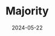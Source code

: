 ---  
layout: startup_page  
title: "Majority"  
id: "majority.com"  
permalink: "/majoritymajority.com05222024/"  
website: "https://www.majority.com/en"  
funding_round: "Series B"  
funding_amount: "$20M"  
investors: "Victor Jacobsson, Hjalmar Winbladh, Valar Ventures, Heartcore Capital, Avid Ventures, Magnus Nilsson, Jacob de Geer"  
about: "Majority is a Miami-based mobile banking service designed for migrants, offering bank accounts, debit cards, international money transfers, and discounted services without requiring a Social Security number. It focuses on low fees and providing a supportive network through its 'Advisor Program' staffed by fellow immigrants. The platform aims to help immigrants navigate the complexities of financial services in a new country."  
markets: "Fintech, Financial Services, Mobile Payments, Banking"  
hq: "Miami, Florida, United States"  
founded_year: "2019"  
linkedin: "https://www.linkedin.com/company/majorityofficial"  
twitter: "https://twitter.com/thisismajority"  
instagram: ""  
facebook: "https://www.facebook.com/MAJORITYOfficial"  
crunchbase: "https://www.crunchbase.com/organization/majority"  
pitchbook: "https://pitchbook.com/profiles/company/434949-76"  

date_display: "22-May-2024"  
date: "2024-05-22"

# SEO Optimization  
meta_title: "Majority - Series B Funding ($20M)"  
meta_description: "Majority, Majority is a Miami-based mobile banking service designed for migrants, offering bank accounts, debit cards, international money transfers, and discou..."  
meta_keywords: "Majority, Fintech, Financial Services, Mobile Payments, Banking, Series B funding"  
canonical_url: "https://startup.projectstartups.com/majoritymajority.com05222024/"  
---